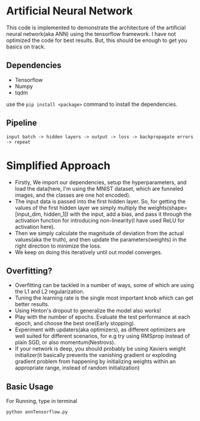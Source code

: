 # Artificial Neural Network
This code is implemented to demonstrate the architecture of the artificial neural network(aka ANN) using the tensorflow framework. I have not optimized the code for best results. But, this should be enough to get you basics on track.

## Dependencies
* Tensorflow
* Numpy
* tqdm

use the ```pip install <package>``` command to install the dependencies.

## Pipeline
```
input batch -> hidden layers -> output -> loss -> backpropagate errors -> repeat
```

# Simplified Approach
* Firstly, We import our dependencies, setup the hyperparameters, and load the data(here, I'm using the MNIST dataset, which are funneled images, and the classes are one hot encoded).
* The input data is passed into the first hidden layer. So, for getting the values of the first hidden layer we simply multiply the weights(shape=[input_dim, hidden_1]) with the input, add a bias, and pass it through the activation function for introducing non-linearity(I have used ReLU for activation here). 
* Then we simply calculate the magnitude of deviation from the actual values(aka the truth), and then update the parameters(weights) in the right direction to minimize the loss.
* We keep on doing this iteratively until out model converges.
## Overfitting?
* Overfitting can be tackled in a number of ways, some of which are using the L1 and L2 regularization.
* Tuning the learning rate is the single most important knob which can get better results.
* Using Hinton's dropout to generalize the model also works!
* Play with the number of epochs. Evaluate the test performance at each epoch, and choose the best one(Early stopping).
* Experiment with updaters(aka optimizers), as different optimizers are well suited for different scenarios, for e.g try using RMSprop instead of plain SGD, or also momentum(Nestrovs).
* If your network is deep, you should probably be using Xaviers weight initializer(it basically prevents the vanishing gradient or exploding gradient problem from happening by initializing weights within an appropriate range, instead of random initialization) 

## Basic Usage
For Running, type in terminal
```
python annTensorflow.py
```




